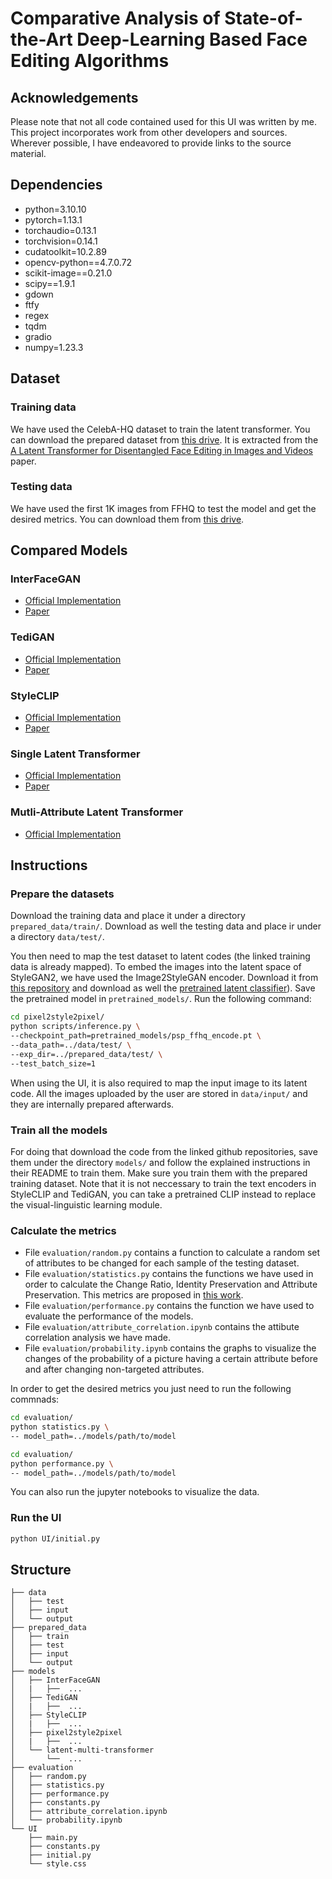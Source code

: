 # Comparative Analysis of State-of-the-Art Deep-Learning Based Face Editing Algorithms
## Acknowledgements

Please note that not all code contained used for this UI was written by me. This project incorporates work from other developers and sources. Wherever possible, I have endeavored to provide links to the source material.

## Dependencies

+ python=3.10.10
+ pytorch=1.13.1
+ torchaudio=0.13.1
+ torchvision=0.14.1
+ cudatoolkit=10.2.89
+ opencv-python==4.7.0.72
+ scikit-image==0.21.0
+ scipy==1.9.1
+ gdown
+ ftfy
+ regex
+ tqdm
+ gradio
+ numpy=1.23.3

## Dataset

### Training data

We have used the CelebA-HQ dataset to train the latent transformer. You can download the prepared dataset from [this drive]([URL](https://drive.google.com/drive/folders/1aXVc-q2ER7A9aACSwml5Wyw5ZgrgPq52)). It is extracted from the [A Latent Transformer for Disentangled Face Editing in Images and Videos](https://arxiv.org/pdf/2106.11895) paper. 

### Testing data

We have used the first 1K images from FFHQ to test the model and get the desired metrics. You can download them from [this drive](https://drive.google.com/drive/folders/1taHKxS66YKJNhdhiGcEdM6nnE5W9zBb1). 

## Compared Models

### InterFaceGAN

+ [Official Implementation](https://github.com/genforce/interfacegan)
+ [Paper](https://arxiv.org/pdf/2005.09635)

### TediGAN

+ [Official Implementation](https://github.com/IIGROUP/TediGAN)
+ [Paper](https://arxiv.org/pdf/2012.03308)

### StyleCLIP

+ [Official Implementation](https://github.com/orpatashnik/StyleCLIP)
+ [Paper](https://arxiv.org/abs/2103.17249)

### Single Latent Transformer

+ [Official Implementation](https://github.com/InterDigitalInc/latent-transformer)
+ [Paper](https://arxiv.org/pdf/2106.11895)

### Mutli-Attribute Latent Transformer

+ [Official Implementation](https://github.com/adriacarrasquilla/latent-multi-transformer?tab=readme-ov-file)

## Instructions

### Prepare the datasets
Download the training data and place it under a directory `prepared_data/train/`. Download as well the testing data and place ir under a directory `data/test/`.

You then need to map the test dataset to latent codes (the linked training data is already mapped). To embed the images into the latent space of StyleGAN2, we have used the Image2StyleGAN encoder. Download it from [this repository](https://github.com/eladrich/pixel2style2pixel) and download as well the [pretrained latent classifier](https://drive.google.com/file/d/1bMTNWkh5LArlaWSc_wa8VKyq2V42T2z0/view)). Save the pretrained model in `pretrained_models/`. Run the following command:

```sh
cd pixel2style2pixel/
python scripts/inference.py \
--checkpoint_path=pretrained_models/psp_ffhq_encode.pt \
--data_path=../data/test/ \
--exp_dir=../prepared_data/test/ \
--test_batch_size=1
```

When using the UI, it is also required to map the input image to its latent code. All the images uploaded by the user are stored in `data/input/` and they are internally prepared afterwards.

### Train all the models
For doing that download the code from the linked github repositories, save them under the directory `models/` and follow the explained instructions in their README to train them. Make sure you train them with the prepared training dataset. Note that it is not neccessary to train the text encoders in StyleCLIP and TediGAN, you can take a pretrained CLIP instead to replace the visual-linguistic learning module.

### Calculate the metrics

+ File `evaluation/random.py` contains a function to calculate a random set of attributes to be changed for each sample of the testing dataset.
+ File `evaluation/statistics.py` contains the functions we have used in order to calculate the Change Ratio, Identity Preservation and Attribute Preservation. This metrics are proposed in [this work](https://github.com/adriacarrasquilla/latent-multi-transformer?tab=readme-ov-file).
+ File `evaluation/performance.py` contains the function we have used to evaluate the performance of the models.
+ File `evaluation/attribute_correlation.ipynb` contains the attibute correlation analysis we have made.
+ File `evaluation/probability.ipynb` contains the graphs to visualize the changes of the probability of a picture having a certain attribute before and after changing non-targeted attributes.

In order to get the desired metrics you just need to run the following commnads:

```sh
cd evaluation/
python statistics.py \
-- model_path=../models/path/to/model
```

```sh
cd evaluation/
python performance.py \
-- model_path=../models/path/to/model
```

You can also run the jupyter notebooks to visualize the data.

### Run the UI

```sh
python UI/initial.py
```

## Structure

```plaintext
├── data
│   ├── test
│   ├── input
│   └── output
├── prepared_data
│   ├── train
│   ├── test
│   ├── input
│   └── output
├── models
│   ├── InterFaceGAN
│   |   ├──  ...
│   ├── TediGAN
│   |   ├──  ...
│   ├── StyleCLIP
│   |   ├──  ...
│   ├── pixel2style2pixel
│   |   ├──  ...
│   └── latent-multi-transformer
│       └──  ...
├── evaluation
│   ├── random.py
│   ├── statistics.py
│   ├── performance.py
│   ├── constants.py
│   ├── attribute_correlation.ipynb
│   └── probability.ipynb
└── UI
    ├── main.py
    ├── constants.py
    ├── initial.py
    └── style.css
```
